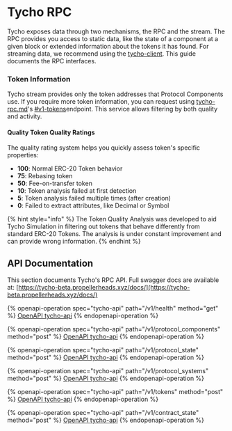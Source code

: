 # Tycho RPC

Tycho exposes data through two mechanisms, the RPC and the stream. The RPC provides you access to static data, like the state of a component at a given block or extended information about the tokens it has found. For streaming data, we recommend using the [tycho-client](tycho-client/ "mention"). This guide documents the RPC interfaces.&#x20;

### Token Information

Tycho stream provides only the token addresses that Protocol Components use. If you require more token information, you can request using [tycho-rpc.md](tycho-rpc.md "mention")'s [#v1-tokens](tycho-rpc.md#v1-tokens "mention")endpoint. This service allows filtering by both quality and activity.

#### Quality Token Quality Ratings

The quality rating system helps you quickly assess token's specific properties:

* **100**: Normal ERC-20 Token behavior
* **75**: Rebasing token
* **50**: Fee-on-transfer token
* **10**: Token analysis failed at first detection
* **5**: Token analysis failed multiple times (after creation)
* **0**: Failed to extract attributes, like Decimal or Symbol

{% hint style="info" %}
The Token Quality Analysis was developed to aid Tycho Simulation in filtering out tokens that behave differently from standard ERC-20 Tokens. The analysis is under constant improvement and can provide wrong information.
{% endhint %}

## API Documentation

This section documents Tycho's RPC API. Full swagger docs are available at: [https://tycho-beta.propellerheads.xyz/docs/](https://tycho-beta.propellerheads.xyz/docs/)

{% openapi-operation spec="tycho-api" path="/v1/health" method="get" %}
[OpenAPI tycho-api](https://gitbook-x-prod-openapi.4401d86825a13bf607936cc3a9f3897a.r2.cloudflarestorage.com/raw/360443387f3e482f98de29f904ec948275acf647b29df78a49023c8ddbde374c.txt?X-Amz-Algorithm=AWS4-HMAC-SHA256&X-Amz-Content-Sha256=UNSIGNED-PAYLOAD&X-Amz-Credential=dce48141f43c0191a2ad043a6888781c%2F20250715%2Fauto%2Fs3%2Faws4_request&X-Amz-Date=20250715T115806Z&X-Amz-Expires=172800&X-Amz-Signature=1f529187b381b4605b10bf31cea85aada990553563e076d9b2de1e20737fd0fe&X-Amz-SignedHeaders=host&x-amz-checksum-mode=ENABLED&x-id=GetObject)
{% endopenapi-operation %}

{% openapi-operation spec="tycho-api" path="/v1/protocol_components" method="post" %}
[OpenAPI tycho-api](https://gitbook-x-prod-openapi.4401d86825a13bf607936cc3a9f3897a.r2.cloudflarestorage.com/raw/360443387f3e482f98de29f904ec948275acf647b29df78a49023c8ddbde374c.txt?X-Amz-Algorithm=AWS4-HMAC-SHA256&X-Amz-Content-Sha256=UNSIGNED-PAYLOAD&X-Amz-Credential=dce48141f43c0191a2ad043a6888781c%2F20250715%2Fauto%2Fs3%2Faws4_request&X-Amz-Date=20250715T115806Z&X-Amz-Expires=172800&X-Amz-Signature=1f529187b381b4605b10bf31cea85aada990553563e076d9b2de1e20737fd0fe&X-Amz-SignedHeaders=host&x-amz-checksum-mode=ENABLED&x-id=GetObject)
{% endopenapi-operation %}

{% openapi-operation spec="tycho-api" path="/v1/protocol_state" method="post" %}
[OpenAPI tycho-api](https://gitbook-x-prod-openapi.4401d86825a13bf607936cc3a9f3897a.r2.cloudflarestorage.com/raw/360443387f3e482f98de29f904ec948275acf647b29df78a49023c8ddbde374c.txt?X-Amz-Algorithm=AWS4-HMAC-SHA256&X-Amz-Content-Sha256=UNSIGNED-PAYLOAD&X-Amz-Credential=dce48141f43c0191a2ad043a6888781c%2F20250715%2Fauto%2Fs3%2Faws4_request&X-Amz-Date=20250715T115806Z&X-Amz-Expires=172800&X-Amz-Signature=1f529187b381b4605b10bf31cea85aada990553563e076d9b2de1e20737fd0fe&X-Amz-SignedHeaders=host&x-amz-checksum-mode=ENABLED&x-id=GetObject)
{% endopenapi-operation %}

{% openapi-operation spec="tycho-api" path="/v1/protocol_systems" method="post" %}
[OpenAPI tycho-api](https://gitbook-x-prod-openapi.4401d86825a13bf607936cc3a9f3897a.r2.cloudflarestorage.com/raw/360443387f3e482f98de29f904ec948275acf647b29df78a49023c8ddbde374c.txt?X-Amz-Algorithm=AWS4-HMAC-SHA256&X-Amz-Content-Sha256=UNSIGNED-PAYLOAD&X-Amz-Credential=dce48141f43c0191a2ad043a6888781c%2F20250715%2Fauto%2Fs3%2Faws4_request&X-Amz-Date=20250715T115806Z&X-Amz-Expires=172800&X-Amz-Signature=1f529187b381b4605b10bf31cea85aada990553563e076d9b2de1e20737fd0fe&X-Amz-SignedHeaders=host&x-amz-checksum-mode=ENABLED&x-id=GetObject)
{% endopenapi-operation %}

{% openapi-operation spec="tycho-api" path="/v1/tokens" method="post" %}
[OpenAPI tycho-api](https://gitbook-x-prod-openapi.4401d86825a13bf607936cc3a9f3897a.r2.cloudflarestorage.com/raw/360443387f3e482f98de29f904ec948275acf647b29df78a49023c8ddbde374c.txt?X-Amz-Algorithm=AWS4-HMAC-SHA256&X-Amz-Content-Sha256=UNSIGNED-PAYLOAD&X-Amz-Credential=dce48141f43c0191a2ad043a6888781c%2F20250715%2Fauto%2Fs3%2Faws4_request&X-Amz-Date=20250715T115806Z&X-Amz-Expires=172800&X-Amz-Signature=1f529187b381b4605b10bf31cea85aada990553563e076d9b2de1e20737fd0fe&X-Amz-SignedHeaders=host&x-amz-checksum-mode=ENABLED&x-id=GetObject)
{% endopenapi-operation %}

{% openapi-operation spec="tycho-api" path="/v1/contract_state" method="post" %}
[OpenAPI tycho-api](https://gitbook-x-prod-openapi.4401d86825a13bf607936cc3a9f3897a.r2.cloudflarestorage.com/raw/360443387f3e482f98de29f904ec948275acf647b29df78a49023c8ddbde374c.txt?X-Amz-Algorithm=AWS4-HMAC-SHA256&X-Amz-Content-Sha256=UNSIGNED-PAYLOAD&X-Amz-Credential=dce48141f43c0191a2ad043a6888781c%2F20250715%2Fauto%2Fs3%2Faws4_request&X-Amz-Date=20250715T115806Z&X-Amz-Expires=172800&X-Amz-Signature=1f529187b381b4605b10bf31cea85aada990553563e076d9b2de1e20737fd0fe&X-Amz-SignedHeaders=host&x-amz-checksum-mode=ENABLED&x-id=GetObject)
{% endopenapi-operation %}

